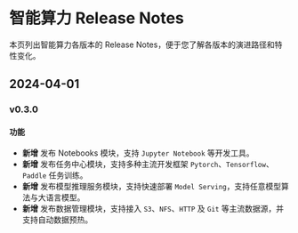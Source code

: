 # 智能算力 Release Notes

本页列出智能算力各版本的 Release Notes，便于您了解各版本的演进路径和特性变化。

## 2024-04-01

### v0.3.0

#### 功能

- **新增** 发布 Notebooks 模块，支持 `Jupyter Notebook` 等开发工具。
- **新增** 发布任务中心模块，支持多种主流开发框架 `Pytorch`、`Tensorflow`、`Paddle` 任务训练。
- **新增** 发布模型推理服务模块，支持快速部署 `Model Serving`，支持任意模型算法与大语言模型。
- **新增** 发布数据管理模块，支持接入 `S3`、`NFS`、`HTTP` 及 `Git` 等主流数据源，并支持自动数据预热。
